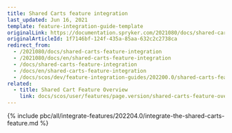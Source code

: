 ```yaml
---
title: Shared Carts feature integration
last_updated: Jun 16, 2021
template: feature-integration-guide-template
originalLink: https://documentation.spryker.com/2021080/docs/shared-carts-feature-integration
originalArticleId: 1f7146bf-124f-435a-85aa-632c2c2738ca
redirect_from:
  - /2021080/docs/shared-carts-feature-integration
  - /2021080/docs/en/shared-carts-feature-integration
  - /docs/shared-carts-feature-integration
  - /docs/en/shared-carts-feature-integration
  - /docs/scos/dev/feature-integration-guides/202200.0/shared-carts-feature-integration.html
related:
  - title: Shared Cart Feature Overview
    link: docs/scos/user/features/page.version/shared-carts-feature-overview.html
---
```


{% include pbc/all/integrate-features/202204.0/integrate-the-shared-carts-feature.md %} <!-- To edit, see /_includes/pbc/all/integrate-features/202204.0/integrate-the-shared-carts-feature.md -->
